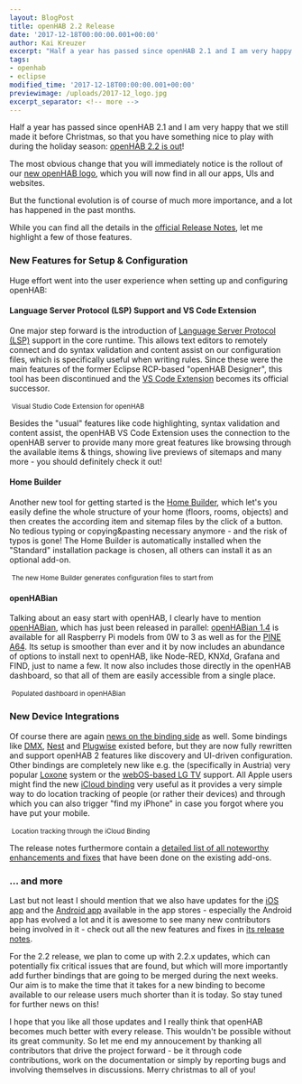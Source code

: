 ```yaml
---
layout: BlogPost
title: openHAB 2.2 Release
date: '2017-12-18T00:00:00.001+00:00'
author: Kai Kreuzer
excerpt: "Half a year has passed since openHAB 2.1 and I am very happy that we still made it before Christmas, so that you have something nice to play with during the holiday season: openHAB 2.2 is out!"
tags:
- openhab
- eclipse
modified_time: '2017-12-18T00:00:00.001+00:00'
previewimage: /uploads/2017-12_logo.jpg
excerpt_separator: <!-- more -->
---
```


Half a year has passed since openHAB 2.1 and I am very happy that we still made it before Christmas, so that you have something nice to play with during the holiday season: [openHAB 2.2 is out](https://github.com/openhab/openhab-distro/releases/tag/2.2.0)!

The most obvious change that you will immediately notice is the rollout of our [new openHAB logo](https://community.openhab.org/t/new-logo-for-openhab/35140), which you will now find in all our apps, UIs and websites.

But the functional evolution is of course of much more importance, and a lot has happened in the past months.

While you can find all the details in the [official Release Notes](https://github.com/openhab/openhab-distro/releases/tag/2.2.0), let me highlight a few of those features.

<!-- more -->

### New Features for Setup & Configuration

Huge effort went into the user experience when setting up and configuring openHAB:

#### Language Server Protocol (LSP) Support and VS Code Extension

One major step forward is the introduction of [Language Server Protocol (LSP)](https://langserver.org/) support in the core runtime. This allows text editors to remotely connect and do syntax validation and content assist on our configuration files, which is specifically useful when writing rules. Since these were the main features of the former Eclipse RCP-based "openHAB Designer", this tool has been discontinued and the [VS Code Extension](https://marketplace.visualstudio.com/items?itemName=openhab.openhab) becomes its official successor.

<!--{:.center}-->
<img class="img-responsive" src="/uploads/2017-12_vscodeext.gif" alt="">
<small>Visual Studio Code Extension for openHAB</small>

Besides the "usual" features like code highlighting, syntax validation and content assist, the openHAB VS Code Extension uses the connection to the openHAB server to provide many more great features like browsing through the available items & things, showing live previews of sitemaps and many more - you should definitely check it out!

#### Home Builder

Another new tool for getting started is the [Home Builder](http://docs.openhab.org/configuration/homebuilder.html), which let's you easily define the whole structure of your home (floors, rooms, objects) and then creates the according item and sitemap files by the click of a button. No tedious typing or copying&pasting necessary anymore - and the risk of typos is gone! The Home Builder is automatically installed when the "Standard" installation package is chosen, all others can install it as an optional add-on.

<!--{:.center}-->
<img class="img-responsive" src="/uploads/2017-12_homebuilder.png" alt="">
<small>The new Home Builder generates configuration files to start from</small>

#### openHABian

Talking about an easy start with openHAB, I clearly have to mention [openHABian](http://docs.openhab.org/installation/openhabian.html), which has just been released in parallel: [openHABian 1.4](https://community.openhab.org/t/openhabian-v1-4-released/37398) is available for all Raspberry Pi models from 0W to 3 as well as for the [PINE A64](https://www.pine64.org/?page_id=1194). Its setup is smoother than ever  and it by now includes an abundance of options to install next to openHAB, like Node-RED, KNXd, Grafana and FIND, just to name a few. It now also includes those directly in the openHAB dashboard, so that all of them are easily accessible from a single place.

<!--{:.center}-->
<img class="img-responsive" src="/uploads/2017-12_openhabian.png" alt="">
<small>Populated dashboard in openHABian</small>

### New Device Integrations

Of course there are again [news on the binding side](https://github.com/openhab/openhab-distro/releases/tag/2.2.0#addons) as well. Some bindings like [DMX](http://docs.openhab.org/addons/bindings/dmx/readme.html), [Nest](http://docs.openhab.org/addons/bindings/nest/readme.html) and [Plugwise](http://docs.openhab.org/addons/bindings/plugwise/readme.html) existed before, but they are now fully rewritten and support openHAB 2 features like discovery and UI-driven configuration.
Other bindings are completely new like e.g. the (specifically in Austria) very popular [Loxone](http://docs.openhab.org/addons/bindings/loxone/readme.html) system or the [webOS-based LG TV](http://docs.openhab.org/addons/bindings/lgwebos/readme.html) support. All Apple users might find the new [iCloud binding](http://docs.openhab.org/addons/bindings/icloud/readme.html) very useful as it provides a very simple way to do location tracking of people (or rather their devices) and through which you can also trigger "find my iPhone" in case you forgot where you have put your mobile.

<!--{:.center}-->
<img class="img-responsive" src="/uploads/2017-12_icloud.png" alt="">
<small>Location tracking through the iCloud Binding</small>

The release notes furthermore contain a [detailed list of all noteworthy enhancements and fixes](https://github.com/openhab/openhab-distro/releases/tag/2.2.0#addons) that have been done on the existing add-ons.

### ... and more

Last but not least I should mention that we also have updates for the [iOS app](https://itunes.apple.com/us/app/openhab/id492054521?mt=8) and the [Android app](https://play.google.com/store/apps/details?id=org.openhab.habdroid) available in the app stores - especially the Android app has evolved a lot and it is awesome to see many new contributors being involved in it - check out all the new features and fixes in [its release notes](https://github.com/openhab/openhab.android/releases/tag/2.0.0).

For the 2.2 release, we plan to come up with 2.2.x updates, which can potentially fix critical issues that are found, but which will more importantly add further bindings that are going to be merged during the next weeks. Our aim is to make the time that it takes for a new binding to become available to our release users much shorter than it is today. So stay tuned for further news on this!

I hope that you like all those updates and I really think that openHAB becomes much better with every release. This wouldn't be possible without its great community. So let me end my annoucement by thanking all contributors that drive the project forward - be it through code contributions, work on the documentation or simply by reporting bugs and involving themselves in discussions. Merry christmas to all of you!

<!--{:.center}-->
<img class="img-responsive" src="/uploads/2017-12_xmas.jpg" alt="">
